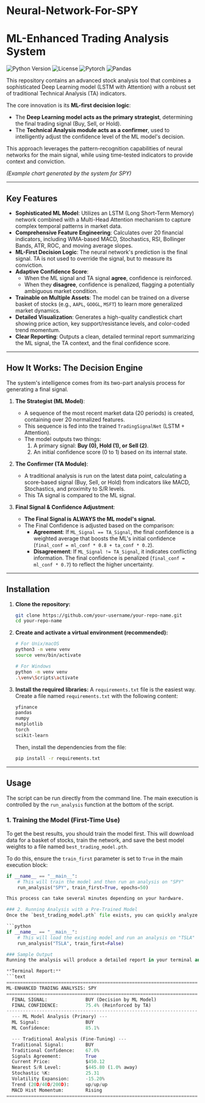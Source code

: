 # Neural-Network-For-SPY
# ML-Enhanced Trading Analysis System

![Python Version](https://img.shields.io/badge/python-3.8+-blue.svg)
![License](https://img.shields.io/badge/License-MIT-green.svg)
![Pytorch](https://img.shields.io/badge/PyTorch-%23EE4C2C.svg?style=flat&logo=pytorch&logoColor=white)
![Pandas](https://img.shields.io/badge/pandas-%23150458.svg?style=flat&logo=pandas&logoColor=white)

This repository contains an advanced stock analysis tool that combines a sophisticated Deep Learning model (LSTM with Attention) with a robust set of traditional Technical Analysis (TA) indicators.

The core innovation is its **ML-first decision logic**:
*   The **Deep Learning model acts as the primary strategist**, determining the final trading signal (Buy, Sell, or Hold).
*   The **Technical Analysis module acts as a confirmer**, used to intelligently adjust the confidence level of the ML model's decision.

This approach leverages the pattern-recognition capabilities of neural networks for the main signal, while using time-tested indicators to provide context and conviction.


*(Example chart generated by the system for SPY)*

---

## Key Features

-   **Sophisticated ML Model**: Utilizes an LSTM (Long Short-Term Memory) network combined with a Multi-Head Attention mechanism to capture complex temporal patterns in market data.
-   **Comprehensive Feature Engineering**: Calculates over 20 financial indicators, including WMA-based MACD, Stochastics, RSI, Bollinger Bands, ATR, ROC, and moving average slopes.
-   **ML-First Decision Logic**: The neural network's prediction is the final signal. TA is not used to override the signal, but to measure its conviction.
-   **Adaptive Confidence Score**:
    -   When the ML signal and TA signal **agree**, confidence is reinforced.
    -   When they **disagree**, confidence is penalized, flagging a potentially ambiguous market condition.
-   **Trainable on Multiple Assets**: The model can be trained on a diverse basket of stocks (e.g., `AAPL`, `GOOGL`, `MSFT`) to learn more generalized market dynamics.
-   **Detailed Visualization**: Generates a high-quality candlestick chart showing price action, key support/resistance levels, and color-coded trend momentum.
-   **Clear Reporting**: Outputs a clean, detailed terminal report summarizing the ML signal, the TA context, and the final confidence score.

---

## How It Works: The Decision Engine

The system's intelligence comes from its two-part analysis process for generating a final signal.

1.  **The Strategist (ML Model)**:
    -   A sequence of the most recent market data (20 periods) is created, containing over 20 normalized features.
    -   This sequence is fed into the trained `TradingSignalNet` (LSTM + Attention).
    -   The model outputs two things:
        1.  A primary signal: **Buy (0), Hold (1), or Sell (2)**.
        2.  An initial confidence score (0 to 1) based on its internal state.

2.  **The Confirmer (TA Module)**:
    -   A traditional analysis is run on the latest data point, calculating a score-based signal (Buy, Sell, or Hold) from indicators like MACD, Stochastics, and proximity to S/R levels.
    -   This TA signal is compared to the ML signal.

3.  **Final Signal & Confidence Adjustment**:
    -   **The Final Signal is ALWAYS the ML model's signal.**
    -   The Final Confidence is adjusted based on the comparison:
        -   **Agreement**: If `ML_Signal == TA_Signal`, the final confidence is a weighted average that boosts the ML's initial confidence (`final_conf = ml_conf * 0.8 + ta_conf * 0.2`).
        -   **Disagreement**: If `ML_Signal != TA_Signal`, it indicates conflicting information. The final confidence is penalized (`final_conf = ml_conf * 0.7`) to reflect the higher uncertainty.

---

## Installation

1.  **Clone the repository:**
    ```bash
    git clone https://github.com/your-username/your-repo-name.git
    cd your-repo-name
    ```

2.  **Create and activate a virtual environment (recommended):**
    ```bash
    # For Unix/macOS
    python3 -m venv venv
    source venv/bin/activate

    # For Windows
    python -m venv venv
    .\venv\Scripts\activate
    ```

3.  **Install the required libraries:**
    A `requirements.txt` file is the easiest way. Create a file named `requirements.txt` with the following content:
    ```txt
    yfinance
    pandas
    numpy
    matplotlib
    torch
    scikit-learn
    ```
    Then, install the dependencies from the file:
    ```bash
    pip install -r requirements.txt
    ```

---

## Usage

The script can be run directly from the command line. The main execution is controlled by the `run_analysis` function at the bottom of the script.

### 1. Training the Model (First-Time Use)

To get the best results, you should train the model first. This will download data for a basket of stocks, train the network, and save the best model weights to a file named `best_trading_model.pth`.

To do this, ensure the `train_first` parameter is set to `True` in the main execution block:
```python
if __name__ == "__main__":
    # This will train the model and then run an analysis on "SPY"
    run_analysis("SPY", train_first=True, epochs=50)

This process can take several minutes depending on your hardware.

### 2. Running Analysis with a Pre-Trained Model
Once the `best_trading_model.pth` file exists, you can quickly analyze any ticker by setting `train_first=False`.

```python
if __name__ == "__main__":
    # This will load the existing model and run an analysis on "TSLA"
    run_analysis("TSLA", train_first=False)

### Sample Output
Running the analysis will produce a detailed report in your terminal and display a chart.

**Terminal Report:**
```text
======================================================================
ML-ENHANCED TRADING ANALYSIS: SPY
======================================================================
  FINAL SIGNAL:              BUY (Decision by ML Model)
  FINAL CONFIDENCE:          75.4% (Reinforced by TA)
----------------------------------------------------------------------
  --- ML Model Analysis (Primary) ---
  ML Signal:                 BUY
  ML Confidence:             85.1%

  --- Traditional Analysis (Fine-Tuning) ---
  Traditional Signal:        BUY
  Traditional Confidence:    67.0%
  Signals Agreement:         True
  Current Price:             $450.12
  Nearest S/R Level:         $445.80 (1.0% away)
  Stochastic %K:             25.31
  Volatility Expansion:      -15.20%
  Trend (20D/40D/200D):      up/up/up
  MACD Hist Momentum:        Rising
======================================================================
